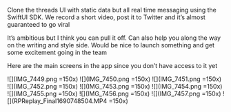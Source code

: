 Clone the threads UI with static data but all real time messaging using the SwiftUI SDK.
We record a short video, post it to Twitter and it’s almost guaranteed to go viral

It’s ambitious but I think you can pull it off. Can also help you along the way on the writing and style side. Would be nice to launch something and get some excitement going in the team

Here are the main screens in the app since you don’t have access to it yet

![](IMG_7449.png =150x) ![](IMG_7450.png =150x) ![](IMG_7451.png =150x) ![](IMG_7452.png =150x) ![](IMG_7453.png =150x) ![](IMG_7454.png =150x) ![](IMG_7455.png =150x) ![](IMG_7456.png =150x) ![](IMG_7457.png =150x) ![](RPReplay_Final1690748504.MP4 =150x)